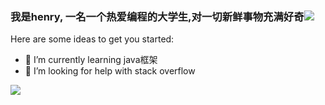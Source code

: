### 我是henry, 一名一个热爱编程的大学生,对一切新鲜事物充满好奇![](https://cdn.jsdelivr.net/gh/henrylovecode/blog-img/202305031854721.ico)


<!--
**13396022881wei/13396022881wei** is a ✨ _special_ ✨ repository because its `README.md` (this file) appears on your GitHub profile.

Here are some ideas to get you started:


- 🔭 I’m currently working on ...
🌱 I’m currently learning java框架
- 👯 I’m looking to collaborate on ...
🤔 I’m looking for help with stack overflow
- 💬 Ask me about ...
- 📫 How to reach me: stack overflow...
- 😄 Pronouns: ...
- ⚡ Fun fact: ...
-->

Here are some ideas to get you started:
- 🌱 I’m currently learning java框架
- 🤔 I’m looking for help with stack overflow

![](https://github-readme-stats.vercel.app/api?username=henrylovecode&theme=dark)
